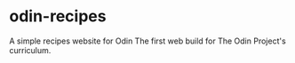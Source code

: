 # odin-recipes
A simple recipes website for Odin
The first web build for The Odin Project's curriculum.